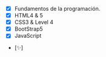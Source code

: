 - [x] Fundamentos de la programación.
- [x] HTML4 & 5
- [x] CSS3 & Level 4
- [x] BootStrap5
- [x] JavaScript
- [✨]  
<!---
Abdl-kerim/Abdl-kerim is a ✨ special ✨ repository because its `README.md` (this file) appears on your GitHub profile.
You can click the Preview link to take a look at your changes.
--->

